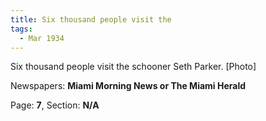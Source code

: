 ```yaml
---  
title: Six thousand people visit the  
tags:  
  - Mar 1934  
---  
```

  
Six thousand people visit the schooner Seth Parker. [Photo]  
  
Newspapers: **Miami Morning News or The Miami Herald**  
  
Page: **7**, Section: **N/A** 
